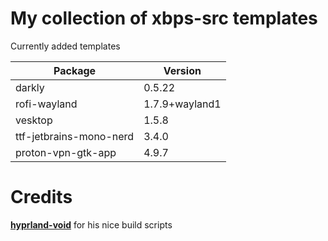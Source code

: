 # My collection of xbps-src templates 

Currently added templates

| Package                 | Version             |
| ----------------------- | ------------------- |
| darkly                  | 0.5.22              |
| rofi-wayland            | 1.7.9+wayland1      |
| vesktop                 | 1.5.8               |
| ttf-jetbrains-mono-nerd | 3.4.0               |
| proton-vpn-gtk-app      | 4.9.7               |

# Credits
**[hyprland-void](https://github.com/Makrennel/hyprland-void)** for his nice build scripts
